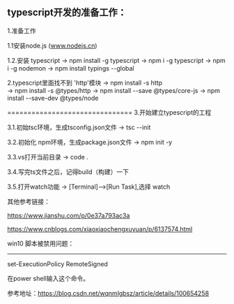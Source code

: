 typescript开发的准备工作：
---------------------------------------

1.准备工作

1.1安装node.js (www.nodejs.cn)

1.2.安装 typescript
-> npm install -g typescript
-> npm i -g typescript
-> npm i -g nodemon
-> npm install typings --global


2.typescript里面找不到 'http'模块
-> npm install -s http   
-> npm install -s @types/http
-> npm install --save @types/core-js
-> npm install --save-dev @types/node


===============================
3.开始建立typescript的工程

3.1.初始tsc环境，生成tsconfig.json文件
->   tsc  --init 

3.2.初始化 npm环境，生成package.json文件
->   npm init -y

3.3.vs打开当前目录
->   code . 

3.4.写完ts文件之后，记得build（构建）一下

3.5.打开watch功能
->  [Terminal]-->[Run Task],选择 watch 
  

其他参考链接：

https://www.jianshu.com/p/0e37a793ac3a

https://www.cnblogs.com/xiaoxiaochengxuyuan/p/6137574.html




win10 脚本被禁用问题：

------------------------------------------------

set-ExecutionPolicy RemoteSigned  

在power shell输入这个命令。

参考地址：https://blog.csdn.net/wqnmlgbsz/article/details/100654258


